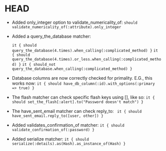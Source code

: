 # HEAD

* Added only_integer option to validate_numericality_of:
  `should validate_numericality_of(:attribute).only_integer`
* Added a query_the_database matcher:

    `it { should query_the_database(4.times).when_calling(:complicated_method) }`
    `it { should query_the_database(4.times).or_less.when_calling(:complicated_method) }`
    `it { should_not query_the_database.when_calling(:complicated_method) }`

* Database columns are now correctly checked for primality. E.G., this works
  now: `it { should have_db_column(:id).with_options(:primary => true) }`

* The flash matcher can check specific flash keys using [], like so:
  `it { should set_the_flash[:alert].to("Password doesn't match") }`

* The have_sent_email matcher can check reply_to:
  ` it { should have_sent_email.reply_to([user, other]) }`

* Added validates_confirmation_of matcher:
  `it { should validate_confirmation_of(:password) }`

* Added serialize matcher:
  `it { should serialize(:details).as(Hash).as_instance_of(Hash) }`

